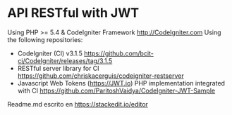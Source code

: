 # API RESTful with JWT
Using PHP >= 5.4 & CodeIgniter Framework http://CodeIgniter.com
Using the following repositories:

 - CodeIgniter (CI) v3.1.5 https://github.com/bcit-ci/CodeIgniter/releases/tag/3.1.5
 - RESTful server library for CI https://github.com/chriskacerguis/codeigniter-restserver
 - Javascript Web Tokens (https://JWT.io) PHP implementation integrated with CI https://github.com/ParitoshVaidya/CodeIgniter-JWT-Sample

Readme.md escrito en https://stackedit.io/editor